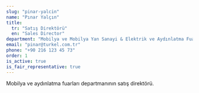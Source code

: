 ```yaml
---
slug: "pinar-yalcin"
name: "Pınar Yalçın"
title:
  tr: "Satış Direktörü"
  en: "Sales Director"
department: "Mobilya ve Mobilya Yan Sanayi & Elektrik ve Aydınlatma Fuarları"
email: "pinar@turkel.com.tr"
phone: "+90 216 123 45 73"
order: 1
is_active: true
is_fair_representative: true
---
```


Mobilya ve aydınlatma fuarları departmanının satış direktörü.
